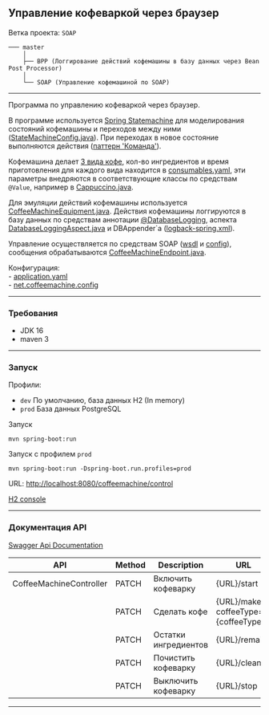 Управление кофеваркой через браузер
-----------------------------------

Ветка проекта: `SOAP`
```shell
─── master
    │
    ├── BPP (Логгирование действий кофемашины в базу данных через Bean Post Processor)
    │
    └── SOAP (Управление кофемашиной по SOAP)
```
___

Программа по управлению кофеваркой через браузер.

В программе используется [Spring Statemachine](https://docs.spring.io/spring-statemachine/docs/3.0.1/reference/) для 
моделирования состояний кофемашины и переходов между ними 
([StateMachineConfig.java](src/main/java/net/coffeemachine/config/StateMachineConfig.java)).
При переходах в новое состояние выполняются действия 
([паттерн 'Команда'](src/main/java/net/coffeemachine/service/statemachine/commands)).  

Кофемашина делает [3 вида кофе](src/main/java/net/coffeemachine/model/coffee/CoffeeType.java), кол-во ингредиентов и 
время приготовления для каждого вида находится в [consumables.yaml](src/main/resources/consumables.yaml), эти параметры 
внедряются в соответствующие классы по средствам `@Value`, например в [Cappuccino.java](src/main/java/net/coffeemachine/model/coffee/Cappuccino.java).

Для эмуляции действий кофемашины используется [CoffeeMachineEquipment.java](src/main/java/net/coffeemachine/service/CoffeeMachineEquipment.java).
Действия кофемашины логгируются в базу данных по средствам аннотации [@DatabaseLogging](src/main/java/net/coffeemachine/util/aspect/DatabaseLogging.java),
аспекта [DatabaseLoggingAspect.java](src/main/java/net/coffeemachine/util/aspect/DatabaseLoggingAspect.java) и 
DBAppender`а ([logback-spring.xml](src/main/resources/logback-spring.xml)).  

Управление осуществляется по средствам SOAP ([wsdl](src/main/resources/wsdl/commands.wsdl) и [config](src/main/java/net/coffeemachine/config/WebServiceConfig.java)), сообщения обрабатываются 
[CoffeeMachineEndpoint.java](src/main/java/net/coffeemachine/web/controller/CoffeeMachineEndpoint.java).  

Конфигурация:  
    - [application.yaml](src/main/resources/application.yaml)  
    - [net.coffeemachine.config](src/main/java/net/coffeemachine/config)  

---

### Требования

- JDK 16
- maven 3

---

### Запуск

Профили:
    
- ```dev``` По умолчанию, база данных H2 (In memory)
- ```prod``` База данных PostgreSQL

Запуск
```
mvn spring-boot:run
```

Запуск с профилем ```prod```
```
mvn spring-boot:run -Dspring-boot.run.profiles=prod
```

URL: [http://localhost:8080/coffeemachine/control](http://localhost:8080/coffeemachine/control)

[H2 console](http://localhost:8080/coffeemachine/h2-console)

---

### Документация API

[Swagger Api Documentation](http://localhost:8080/coffeemachine/swagger-ui.html)

| API                     | Method | Description            | URL                                   |
|-------------------------|--------|------------------------|---------------------------------------|
| CoffeeMachineController | PATCH  | Включить кофеварку     | {URL}/start                           |
|                         | PATCH  | Сделать кофе           | {URL}/make?coffeeType={coffeeType}    |
|                         | PATCH  | Остатки ингредиентов   | {URL}/remains                         |
|                         | PATCH  | Почистить кофеварку    | {URL}/clean                           |
|                         | PATCH  | Выключить кофеварку    | {URL}/stop                            |

---